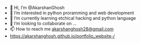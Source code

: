 - 👋 Hi, I’m @AkarshanGhosh
- 👀 I’m interested in python proramming and web development 
- 🌱 I’m currently learning etchical hacking and python language 
- 💞️ I’m looking to collaborate on ...
- 📫 How to reach me akarshanghosh28@gmail.com
- https://akarshanghosh.github.io/portfolio_website-/

<!---
AkarshanGhosh/AkarshanGhosh is a ✨ special ✨ repository because its `README.md` (this file) appears on your GitHub profile.
You can click the Preview link to take a look at your changes.
--->
